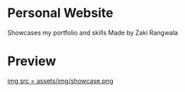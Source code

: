# Personal Website
Showcases my portfolio and skills
Made by Zaki Rangwala
# Preview
<a href = "www.zakirangwala.com">img src = assets/img/showcase.png</a>
